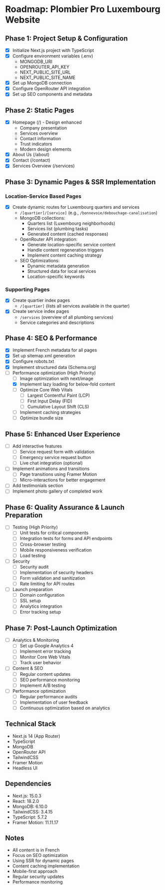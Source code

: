 # Roadmap: Plombier Pro Luxembourg Website

## Phase 1: Project Setup & Configuration 
- [x] Initialize Next.js project with TypeScript
- [x] Configure environment variables (.env)
  - MONGODB_URI
  - OPENROUTER_API_KEY
  - NEXT_PUBLIC_SITE_URL
  - NEXT_PUBLIC_SITE_NAME
- [x] Set up MongoDB connection
- [x] Configure OpenRouter API integration
- [x] Set up SEO components and metadata

## Phase 2: Static Pages 
- [x] Homepage (/) - Design enhanced
  - Company presentation
  - Services overview
  - Contact information
  - Trust indicators
  - Modern design elements
- [x] About Us (/about)
- [x] Contact (/contact)
- [x] Services Overview (/services)

## Phase 3: Dynamic Pages & SSR Implementation 
### Location-Service Based Pages
- [x] Create dynamic routes for Luxembourg quarters and services
  - `/[quartier]/[service]` (e.g., `/bonnevoie/debouchage-canalisation`)
  - MongoDB collections:
    - Quarters list (Luxembourg neighborhoods)
    - Services list (plumbing tasks)
    - Generated content (cached responses)
  - OpenRouter API integration:
    - Generate location-specific service content
    - Handle content regeneration triggers
    - Implement content caching strategy
  - SEO Optimizations:
    - Dynamic metadata generation
    - Structured data for local services
    - Location-specific keywords

### Supporting Pages
- [x] Create quartier index pages
  - `/[quartier]` (lists all services available in the quarter)
- [x] Create service index pages
  - `/services` (overview of all plumbing services)
  - Service categories and descriptions

## Phase 4: SEO & Performance 
- [x] Implement French metadata for all pages
- [x] Set up sitemap.xml generation
- [x] Configure robots.txt
- [x] Implement structured data (Schema.org)
- [ ] Performance optimization (High Priority)
  - [ ] Image optimization with next/image
  - [x] Implement lazy loading for below-fold content
  - [ ] Optimize Core Web Vitals
    - [ ] Largest Contentful Paint (LCP)
    - [ ] First Input Delay (FID)
    - [ ] Cumulative Layout Shift (CLS)
  - [ ] Implement caching strategies
  - [ ] Optimize bundle size

## Phase 5: Enhanced User Experience 
- [ ] Add interactive features
  - [ ] Service request form with validation
  - [ ] Emergency service request button
  - [ ] Live chat integration (optional)
- [ ] Implement animations and transitions
  - [ ] Page transitions using Framer Motion
  - [ ] Micro-interactions for better engagement
- [ ] Add testimonials section
- [ ] Implement photo gallery of completed work

## Phase 6: Quality Assurance & Launch Preparation
- [ ] Testing (High Priority)
  - [ ] Unit tests for critical components
  - [ ] Integration tests for forms and API endpoints
  - [ ] Cross-browser testing
  - [ ] Mobile responsiveness verification
  - [ ] Load testing
- [ ] Security
  - [ ] Security audit
  - [ ] Implementation of security headers
  - [ ] Form validation and sanitization
  - [ ] Rate limiting for API routes
- [ ] Launch preparation
  - [ ] Domain configuration
  - [ ] SSL setup
  - [ ] Analytics integration
  - [ ] Error tracking setup

## Phase 7: Post-Launch Optimization
- [ ] Analytics & Monitoring
  - [ ] Set up Google Analytics 4
  - [ ] Implement error tracking
  - [ ] Monitor Core Web Vitals
  - [ ] Track user behavior
- [ ] Content & SEO
  - [ ] Regular content updates
  - [ ] SEO performance monitoring
  - [ ] Implement A/B testing
- [ ] Performance optimization
  - [ ] Regular performance audits
  - [ ] Implementation of user feedback
  - [ ] Continuous optimization based on analytics

## Technical Stack
- Next.js 14 (App Router)
- TypeScript
- MongoDB
- OpenRouter API
- TailwindCSS
- Framer Motion
- Headless UI

## Dependencies
- Next.js: 15.0.3
- React: 18.2.0
- MongoDB: 6.10.0
- TailwindCSS: 3.4.15
- TypeScript: 5.7.2
- Framer Motion: 11.11.17

## Notes
- All content is in French
- Focus on SEO optimization
- Using SSR for dynamic pages
- Content caching implementation
- Mobile-first approach
- Regular security updates
- Performance monitoring
